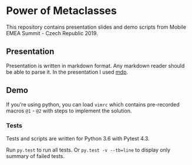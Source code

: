 # Power of Metaclasses
This repository contains presentation slides and demo scripts from Mobile EMEA Summit - Czech Republic 2019.

## Presentation
Presentation is written in markdown format. Any markdown reader should be able to parse it. In the presentation I used [mdp](https://github.com/visit1985/mdp).

## Demo
If you're using python, you can load `vimrc` which contains pre-recorded macros `@1` - `@2` with steps to implement the solution.

### Tests
Tests and scripts are written for Python 3.6 with Pytest 4.3.

Run `py.test` to run all tests. Or `py.test -v --tb=line` to display only summary of failed tests.
